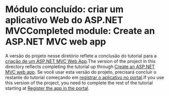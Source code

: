 # <a name="completed-module-create-an-aspnet-mvc-web-app"></a><span data-ttu-id="b5163-101">Módulo concluído: criar um aplicativo Web do ASP.NET MVC</span><span class="sxs-lookup"><span data-stu-id="b5163-101">Completed module: Create an ASP.NET MVC web app</span></span>

<span data-ttu-id="b5163-102">A versão do projeto nesse diretório reflete a conclusão do tutorial para a [criação de um ASP.NET MVC Web App](https://docs.microsoft.com/graph/training/aspnet-tutorial?tutorial-step=1).</span><span class="sxs-lookup"><span data-stu-id="b5163-102">The version of the project in this directory reflects completing the tutorial up through [Create an ASP.NET MVC web app](https://docs.microsoft.com/graph/training/aspnet-tutorial?tutorial-step=1).</span></span> <span data-ttu-id="b5163-103">Se você usar esta versão do projeto, precisará concluir o restante do tutorial começando em [registrar o aplicativo no portal](https://docs.microsoft.com/graph/training/aspnet-tutorial?tutorial-step=2).</span><span class="sxs-lookup"><span data-stu-id="b5163-103">If you use this version of the project, you need to complete the rest of the tutorial starting at [Register the app in the portal](https://docs.microsoft.com/graph/training/aspnet-tutorial?tutorial-step=2).</span></span>